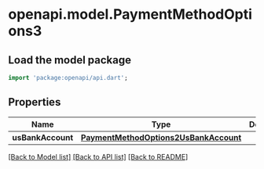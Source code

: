 # openapi.model.PaymentMethodOptions3

## Load the model package
```dart
import 'package:openapi/api.dart';
```

## Properties
Name | Type | Description | Notes
------------ | ------------- | ------------- | -------------
**usBankAccount** | [**PaymentMethodOptions2UsBankAccount**](PaymentMethodOptions2UsBankAccount.md) |  | [optional] 

[[Back to Model list]](../README.md#documentation-for-models) [[Back to API list]](../README.md#documentation-for-api-endpoints) [[Back to README]](../README.md)


